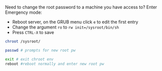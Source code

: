 Need to change the root password to a machine you have access to? Enter Emergency mode:

- Reboot server, on the GRUB menu click `e` to edit the first entry
- Change the argument `ro` to `rw init=/sysroot/bin/sh`
- Press `CTRL-X` to save

```bash
chroot /sysroot/
```

```bash
passwd # prompts for new root pw
```

```bash
exit # exit chroot env
reboot #reboot normally and enter new root pw
```
